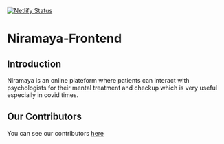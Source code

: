[![Netlify Status](https://api.netlify.com/api/v1/badges/0c3610d0-98e0-4012-8b99-2dcdce6f4d77/deploy-status)](https://app.netlify.com/sites/niramaya/deploys)

# Niramaya-Frontend

## Introduction
Niramaya is an online plateform where patients can interact with psychologists for their mental treatment and checkup which is very useful especially in covid times.

## Our Contributors
You can see our contributors [here](https://saurabhmehta1601.github.io/Niramaya-frontend/)
